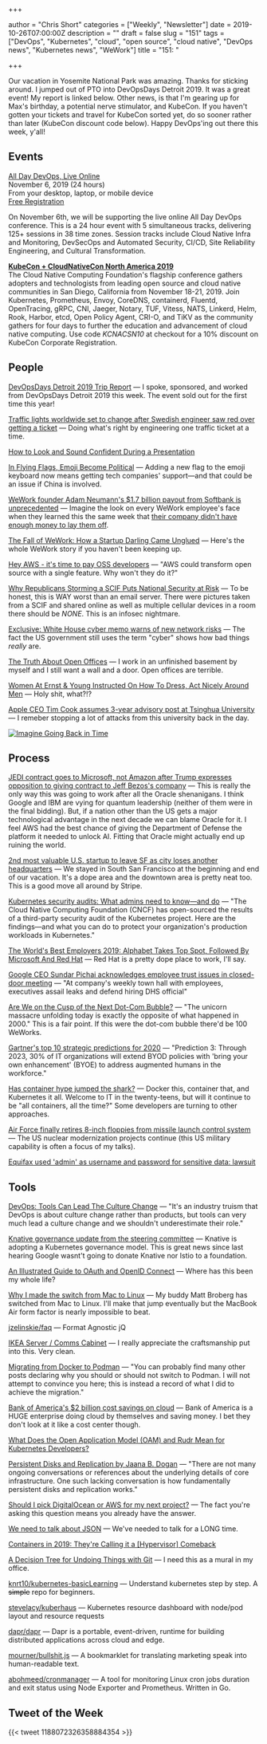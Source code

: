 +++

author = "Chris Short"
categories = ["Weekly", "Newsletter"]
date = 2019-10-26T07:00:00Z
description = ""
draft = false
slug = "151"
tags = ["DevOps", "Kubernetes", "cloud", "open source", "cloud native", "DevOps news", "Kubernetes news", "WeWork"]
title = "151: "

+++

Our vacation in Yosemite National Park was amazing. Thanks for sticking around. I jumped out of PTO into DevOpsDays Detroit 2019. It was a great event! My report is linked below. Other news, is that I'm gearing up for Max's birthday, a potential nerve stimulator, and  KubeCon. If you haven't gotten your tickets and travel for KubeCon sorted yet, do so sooner rather than later (KubeCon discount code below). Happy DevOps'ing out there this week, y'all!

## Events

[All Day DevOps, Live Online](https://www.alldaydevops.com/)  
November 6, 2019 (24 hours)  
From your desktop, laptop, or mobile device  
[Free Registration](https://www.alldaydevops.com/register)

On November 6th, we will be supporting the live online All Day DevOps conference. This is a 24 hour event with 5 simultaneous tracks, delivering 125+ sessions in 38 time zones. Session tracks include Cloud Native Infra and Monitoring, DevSecOps and Automated Security, CI/CD, Site Reliability Engineering, and Cultural Transformation.

[**KubeCon + CloudNativeCon North America 2019**](https://cshort.co/kcna19)  
The Cloud Native Computing Foundation's flagship conference gathers adopters and technologists from leading open source and cloud native communities in San Diego, California from November 18-21, 2019. Join Kubernetes, Prometheus, Envoy, CoreDNS, containerd, Fluentd, OpenTracing, gRPC, CNI, Jaeger, Notary, TUF, Vitess, NATS, Linkerd, Helm, Rook, Harbor, etcd, Open Policy Agent, CRI-O, and TiKV as the community gathers for four days to further the education and advancement of cloud native computing. Use code *KCNACSN10* at checkout for a 10% discount on KubeCon Corporate Registration.

## People

[DevOpsDays Detroit 2019 Trip Report](https://chrisshort.net/devopsdays-detroit-2019-trip-report/) — I spoke, sponsored, and worked from DevOpsDays Detroit 2019 this week. The event sold out for the first time this year!

[Traffic lights worldwide set to change after Swedish engineer saw red over getting a ticket](https://www.theregister.co.uk/2019/10/21/traffic_lights_changed/) — Doing what's right by engineering one traffic ticket at a time.

[How to Look and Sound Confident During a Presentation](https://hbr.org/2019/10/how-to-look-and-sound-confident-during-a-presentation)

[In Flying Flags, Emoji Become Political](https://www.wired.com/story/flag-emoji-politics-tibet-china/) — Adding a new flag to the emoji keyboard now means getting tech companies' support—and that could be an issue if China is involved.

[WeWork founder Adam Neumann's $1.7 billion payout from Softbank is unprecedented](https://www.vox.com/recode/2019/10/22/20927188/wework-adam-neumann-payout-softbank-layoffs) — Imagine the look on every WeWork employee's face when they learned this the same week that [their company didn't have enough money to lay them off](https://www.businessinsider.com/wework-reportedly-delayed-layoffs-because-its-short-on-cash-2019-10).

[The Fall of WeWork: How a Startup Darling Came Unglued](https://www.wsj.com/articles/the-fall-of-wework-how-a-startup-darling-came-unglued-11571946003) — Here's the whole WeWork story if you haven't been keeping up.

[Hey AWS - it's time to pay OSS developers](https://forrestbrazeal.com/2019/10/23/hey-aws---its-time-to-pay-oss-developers/) — "AWS could transform open source with a single feature. Why won't they do it?"

[Why Republicans Storming a SCIF Puts National Security at Risk](https://www.wired.com/story/republicans-storm-scif-national-security-nightmare/) — To be honest, this is WAY worst than an email server. There were pictures taken from a SCIF and shared online as well as multiple cellular devices in a room there should be *NONE*. This is an infosec nightmare.

[Exclusive: White House cyber memo warns of new network risks](https://www.axios.com/scoop-cyber-memo-warns-of-new-risks-to-white-house-network-9aa19c6c-77a3-485b-919b-1dd9bd691514.html) — The fact the US government still uses the term "cyber" shows how bad things *really* are.

[The Truth About Open Offices](https://hbr.org/2019/11/the-truth-about-open-offices) — I work in an unfinished basement by myself and I still want a wall and a door. Open offices are terrible.

[Women At Ernst & Young Instructed On How To Dress, Act Nicely Around Men](https://www.huffpost.com/entry/women-ernst-young-how-to-dress-act-around-men_n_5da721eee4b002e33e78606a) — Holy shit, what?!?

[Apple CEO Tim Cook assumes 3-year advisory post at Tsinghua University](https://technode.com/2019/10/23/apple-ceo-tim-cook-assumes-3-year-advisory-post-at-tsinghua-university/) — I remeber stopping a lot of attacks from this university back in the day.

[![Imagine Going Back in Time](https://imgs.xkcd.com/comics/imagine_going_back_in_time.png)](https://xkcd.com/2220/)

## Process

[JEDI contract goes to Microsoft, not Amazon after Trump expresses opposition to giving contract to Jeff Bezos's company](https://www.washingtonpost.com/business/2019/10/25/pentagon-awards-controversial-billion-cloud-computing-deal-microsoft-spurning-amazon/) — This is really the only way this was going to work after all the Oracle shenanigans. I think Google and IBM are vying for quantum leadership (neither of them were in the final bidding). But, if a nation other than the US gets a major technological advantage in the next decade we can blame Oracle for it. I feel AWS had the best chance of giving the Department of Defense the platform it needed to unlock AI. Fitting that Oracle might actually end up ruining the world.

[2nd most valuable U.S. startup to leave SF as city loses another headquarters](https://www.sfchronicle.com/business/article/2nd-most-valuable-U-S-startup-to-leave-SF-as-14558067.php) — We stayed in South San Francisco at the beginning and end of our vacation. It's a dope area and the downtown area is pretty neat too. This is a good move all around by Stripe.

[Kubernetes security audits: What admins need to know—and do](https://techbeacon.com/enterprise-it/kubernetes-security-audits-what-admins-need-know-do) — "The Cloud Native Computing Foundation (CNCF) has open-sourced the results of a third-party security audit of the Kubernetes project. Here are the findings—and what you can do to protect your organization's production workloads in Kubernetes."

[The World's Best Employers 2019: Alphabet Takes Top Spot, Followed By Microsoft And Red Hat](https://www.forbes.com/sites/sarahhansen/2019/10/18/the-worlds-best-employers-2019-alphabet-takes-top-spot-followed-by-microsoft-and-red-hat/#66552c4f52ef) — Red Hat is a pretty dope place to work, I'll say.

[Google CEO Sundar Pichai acknowledges employee trust issues in closed-door meeting](https://www.washingtonpost.com/technology/2019/10/25/google-ceo-leaked-video-says-company-is-genuinely-struggling-with-employee-trust/) — "At company's weekly town hall with employees, executives assail leaks and defend hiring DHS official"

[Are We on the Cusp of the Next Dot-Com Bubble?](https://www.theatlantic.com/ideas/archive/2019/10/are-we-cusp-next-dot-com-bubble/600232/) — "The unicorn massacre unfolding today is exactly the opposite of what happened in 2000." This is a fair point. If this were the dot-com bubble there'd be 100 WeWorks.

[Gartner's top 10 strategic predictions for 2020](https://www.techrepublic.com/article/gartners-top-10-strategic-predictions-for-2020/) — "Prediction 3: Through 2023, 30% of IT organizations will extend BYOD policies with 'bring your own enhancement' (BYOE) to address augmented humans in the workforce."

[Has container hype jumped the shark?](https://www.zdnet.com/article/has-container-hype-jumped-the-shark/) — Docker this, container that, and Kubernetes it all. Welcome to IT in the twenty-teens, but will it continue to be "all containers, all the time?" Some developers are turning to other approaches.

[Air Force finally retires 8-inch floppies from missile launch control system](https://arstechnica.com/information-technology/2019/10/air-force-finally-retires-8-inch-floppies-from-missile-launch-control-system/) — The US nuclear modernization projects continue (this US military capability is often a focus of my talks).

[Equifax used 'admin' as username and password for sensitive data: lawsuit](https://finance.yahoo.com/news/equifax-password-username-admin-lawsuit-201118316.html)

## Tools

[DevOps: Tools Can Lead The Culture Change](https://redmonk.com/rstephens/2019/10/25/devops-tools-can-lead-the-culture-change/) — "It's an industry truism that DevOps is about culture change rather than products, but tools can very much lead a culture change and we shouldn't underestimate their role."

[Knative governance update from the steering committee](https://groups.google.com/forum/?utm_medium=email&utm_source=footer#!msg/knative-dev/KbrYbiF4XCs/j76PsjPNDAAJ) — Knative is adopting a Kubernetes governance model. This is great news since last hearing Google wasnt't going to donate Knative nor Istio to a foundation.

[An Illustrated Guide to OAuth and OpenID Connect](https://developer.okta.com/blog/2019/10/21/illustrated-guide-to-oauth-and-oidc) — Where has this been my whole life?

[Why I made the switch from Mac to Linux](https://opensource.com/article/19/10/why-switch-mac-linux) — My buddy Matt Broberg has switched from Mac to Linux. I'll make that jump eventually but the MacBook Air form factor is nearly impossible to beat.

[jzelinskie/faq](https://github.com/jzelinskie/faq) — Format Agnostic jQ

[IKEA Server / Comms Cabinet](https://blog.lewys.eu/?p=802) — I really appreciate the craftsmanship put into this. Very clean.

[Migrating from Docker to Podman](https://qulogic.gitlab.io/posts/2019-10-20-migrating-to-podman/) — "You can probably find many other posts declaring why you should or should not switch to Podman. I will not attempt to convince you here; this is instead a record of what I did to achieve the migration."

[Bank of America's $2 billion cost savings on cloud](https://www.businessinsider.com/bank-of-americas-350-million-internal-cloud-bet-striking-payoff-2019-10) — Bank of America is a HUGE enterprise doing cloud by themselves and saving money. I bet they don't look at it like a cost center though.

[What Does the Open Application Model (OAM) and Rudr Mean for Kubernetes Developers?](https://thenewstack.io/what-does-the-open-application-model-oam-and-rudr-mean-for-kubernetes-developers/)

[Persistent Disks and Replication by Jaana B. Dogan](https://medium.com/google-cloud/persistent-disks-and-replication-9b9412fd9565) — "There are not many ongoing conversations or references about the underlying details of core infrastructure. One such lacking conversation is how fundamentally persistent disks and replication works."

[Should I pick DigitalOcean or AWS for my next project?](https://www.lastweekinaws.com/blog/should-i-pick-digitalocean-or-aws-for-my-next-project/) — The fact you're asking this question means you already have the answer.

[We need to talk about JSON](https://juxt.pro/blog/posts/we-need-to-talk-about-json.html) — We've needed to talk for a LONG time.

[Containers in 2019: They're Calling it a [Hypervisor] Comeback](https://www.infoq.com/articles/containers-hypervisors-2019/)

[A Decision Tree for Undoing Things with Git](https://www.git-tower.com/blog/undoing-things-with-git-decisiontree/) — I need this as a mural in my office.

[knrt10/kubernetes-basicLearning](https://github.com/knrt10/kubernetes-basicLearning) — Understand kubernetes step by step. A ~~simple~~ repo for beginners.

[stevelacy/kuberhaus](https://github.com/stevelacy/kuberhaus) — Kubernetes resource dashboard with node/pod layout and resource requests

[dapr/dapr](https://github.com/dapr/dapr) — Dapr is a portable, event-driven, runtime for building distributed applications across cloud and edge.

[mourner/bullshit.js](https://github.com/mourner/bullshit.js) — A bookmarklet for translating marketing speak into human-readable text.

[abohmeed/cronmanager](https://github.com/abohmeed/cronmanager) — A tool for monitoring Linux cron jobs duration and exit status using Node Exporter and Prometheus. Written in Go.

## Tweet of the Week

{{< tweet 1188072326358884354 >}}
